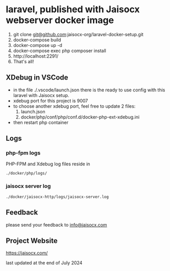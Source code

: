 # laravel, published with Jaisocx webserver docker image

1. git clone git@github.com:jaisocx-org/laravel-docker-setup.git
2. docker-compose build
3. docker-compose up -d
4. docker-compose exec php composer install
4. http://localhost:2291/
4. That's all!


## XDebug in VSCode
- in the file ./.vscode/launch.json there is the ready to use config with this laravel with Jaisocx setup.
- xdebug port for this project is 9007
- to choose another xdebug port, feel free to update 2 files: 
  1. launch.json 
  2. docker/php/conf/php/conf.d/docker-php-ext-xdebug.ini
- then restart php container  


## Logs

### php-fpm logs
PHP-FPM and  Xdebug log files reside in 
```
./docker/php/logs/
```


### jaisocx server log
```
./docker/jaisocx-http/logs/jaisocx-server.log
```


## Feedback
please send your feedback to info@jaisocx.com


## Project Website
https://jaisocx.com/


last updated at the end of July 2024

